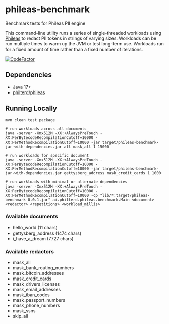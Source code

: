# phileas-benchmark
Benchmark tests for Phileas PII engine

This command-line utility runs a series of single-threaded workloads using [Phileas](https://github.com/philterd/phileas)
to redact PII tokens in strings of varying sizes. Workloads can be run multiple times to warm up the JVM or test long-term use.
Workloads run for a fixed amount of time rather than a fixed number of iterations.

[![CodeFactor](https://www.codefactor.io/repository/github/resurfaceio/phileas-benchmark/badge)](https://www.codefactor.io/repository/github/resurfaceio/phileas-benchmark)

## Dependencies

* Java 17+
* [philterd/phileas](https://github.com/philterd/phileas) 

## Running Locally

```
mvn clean test package

# run workloads across all documents
java -server -Xmx512M -XX:+AlwaysPreTouch -XX:PerBytecodeRecompilationCutoff=10000 -XX:PerMethodRecompilationCutoff=10000 -jar target/phileas-benchmark-jar-with-dependencies.jar all mask_all 1 15000

# run workloads for specific document
java -server -Xmx512M -XX:+AlwaysPreTouch -XX:PerBytecodeRecompilationCutoff=10000 -XX:PerMethodRecompilationCutoff=10000 -jar target/phileas-benchmark-jar-with-dependencies.jar gettysberg_address mask_credit_cards 1 1000

# run workloads with minimal or alternate dependencies
java -server -Xmx512M -XX:+AlwaysPreTouch -XX:PerBytecodeRecompilationCutoff=10000 -XX:PerMethodRecompilationCutoff=10000 -cp "lib/*:target/phileas-benchmark-0.0.1.jar" ai.philterd.phileas.benchmark.Main <document> <redactor> <repetitions> <workload_millis>
```

### Available documents

* hello_world (11 chars)
* gettysberg_address (1474 chars)
* i_have_a_dream (7727 chars)

### Available redactors

* mask_all
* mask_bank_routing_numbers
* mask_bitcoin_addresses
* mask_credit_cards
* mask_drivers_licenses
* mask_email_addresses
* mask_iban_codes
* mask_passport_numbers
* mask_phone_numbers
* mask_ssns
* skip_all
